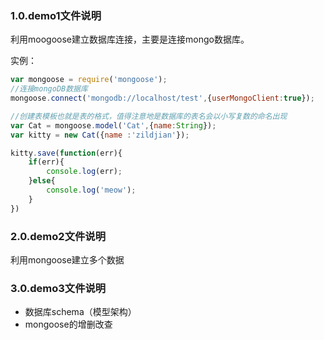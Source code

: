 ### 1.0.demo1文件说明

利用moogoose建立数据库连接，主要是连接mongo数据库。

实例：

```javascript
var mongoose = require('mongoose');
//连接mongoDB数据库
mongoose.connect('mongodb://localhost/test',{userMongoClient:true});

//创建表模板也就是表的格式，值得注意地是数据库的表名会以小写复数的命名出现
var Cat = mongoose.model('Cat',{name:String});
var kitty = new Cat({name :'zildjian'});

kitty.save(function(err){
    if(err){
        console.log(err);
    }else{
        console.log('meow');
    }
})
```
### 2.0.demo2文件说明

利用mongoose建立多个数据

### 3.0.demo3文件说明

- 数据库schema（模型架构）
- mongoose的增删改查
